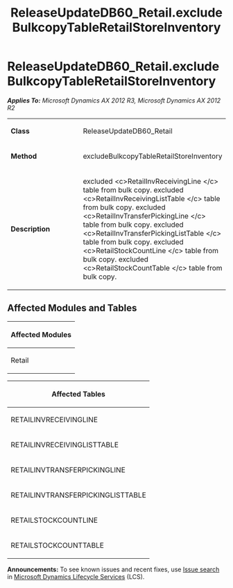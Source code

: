 ﻿---
title: ReleaseUpdateDB60_Retail.excludeBulkcopyTableRetailStoreInventory
TOCTitle: ReleaseUpdateDB60_Retail.excludeBulkcopyTableRetailStoreInventory
ms:assetid: b9c49ff3-43d7-d2dd-677d-2b47bf654a0e
ms:mtpsurl: https://msdn.microsoft.com/en-us/library/JJ737119(v=AX.60)
ms:contentKeyID: 49710800
ms.date: 05/18/2015
mtps_version: v=AX.60
---

# ReleaseUpdateDB60\_Retail.excludeBulkcopyTableRetailStoreInventory 


_**Applies To:** Microsoft Dynamics AX 2012 R3, Microsoft Dynamics AX 2012 R2_

<table>
<colgroup>
<col style="width: 50%" />
<col style="width: 50%" />
</colgroup>
<tbody>
<tr class="odd">
<td><p><strong>Class</strong></p></td>
<td><p>ReleaseUpdateDB60_Retail</p></td>
</tr>
<tr class="even">
<td><p><strong>Method</strong></p></td>
<td><p>excludeBulkcopyTableRetailStoreInventory</p></td>
</tr>
<tr class="odd">
<td><p><strong>Description</strong></p></td>
<td><p>excluded &lt;c&gt;RetailInvReceivingLine &lt;/c&gt; table from bulk copy. excluded &lt;c&gt;RetailInvReceivingListTable &lt;/c&gt; table from bulk copy. excluded &lt;c&gt;RetailInvTransferPickingLine &lt;/c&gt; table from bulk copy. excluded &lt;c&gt;RetailInvTransferPickingListTable &lt;/c&gt; table from bulk copy. excluded &lt;c&gt;RetailStockCountLine &lt;/c&gt; table from bulk copy. excluded &lt;c&gt;RetailStockCountTable &lt;/c&gt; table from bulk copy.</p></td>
</tr>
</tbody>
</table>


## Affected Modules and Tables

<table>
<colgroup>
<col style="width: 100%" />
</colgroup>
<thead>
<tr class="header">
<th><p>Affected Modules</p></th>
</tr>
</thead>
<tbody>
<tr class="odd">
<td><p>Retail</p></td>
</tr>
</tbody>
</table>


<table>
<colgroup>
<col style="width: 100%" />
</colgroup>
<thead>
<tr class="header">
<th><p>Affected Tables</p></th>
</tr>
</thead>
<tbody>
<tr class="odd">
<td><p>RETAILINVRECEIVINGLINE</p></td>
</tr>
<tr class="even">
<td><p>RETAILINVRECEIVINGLISTTABLE</p></td>
</tr>
<tr class="odd">
<td><p>RETAILINVTRANSFERPICKINGLINE</p></td>
</tr>
<tr class="even">
<td><p>RETAILINVTRANSFERPICKINGLISTTABLE</p></td>
</tr>
<tr class="odd">
<td><p>RETAILSTOCKCOUNTLINE</p></td>
</tr>
<tr class="even">
<td><p>RETAILSTOCKCOUNTTABLE</p></td>
</tr>
</tbody>
</table>

  
**Announcements:** To see known issues and recent fixes, use [Issue search](http://go.microsoft.com/fwlink/?linkid=389258) in [Microsoft Dynamics Lifecycle Services](http://go.microsoft.com/fwlink/?linkid=306505) (LCS).

